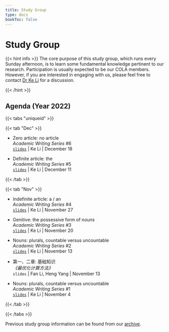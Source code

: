 ```yaml
---
title: Study Group
type: docs
bookToc: false
---
```


# Study Group

<link rel="stylesheet" href="/academicons/academicons-1.9.0/css/academicons.min.css"/>
<link rel="stylesheet" href="https://maxcdn.bootstrapcdn.com/font-awesome/4.4.0/css/font-awesome.min.css">
<head>
<script src='https://kit.fontawesome.com/a076d05399.js' crossorigin='anonymous'></script>
<link rel="stylesheet" href="https://fonts.googleapis.com/icon?family=Material+Icons">
<link rel="stylesheet" href="https://cdnjs.cloudflare.com/ajax/libs/font-awesome/4.7.0/css/font-awesome.min.css">
</head>

{{< hint info >}}
The core purpose of this study group, which runs every Sunday afternoon, is to learn some fundamental knowledge pertinent to our research. Participation is usually expected to be our COLA members. However, if you are interested in engaging with us, please feel free to contact [Dr Ke Li](k.li@exeter.ac.uk) for a discussion.

{{< /hint >}}

## Agenda (Year 2022)

{{< tabs "uniqueid" >}}

{{< tab "Dec" >}}

- Zero article: no article<br>
_Academic Writing Series_ #6<br>
<i class='fa fa-file-powerpoint-o' style='font-size:16px'></i> [`slides`](https://www.dropbox.com/s/gfmmo6022j9qlvx/5.pdf?dl=0) | <i class='fa fa-bullhorn' style='font-size:16px'></i> Ke Li | <i class='fa fa-calendar' style='font-size:16px'></i> December 18

- Definite article: the<br>
_Academic Writing Series_ #5<br>
<i class='fa fa-file-powerpoint-o' style='font-size:16px'></i> [`slides`](https://www.dropbox.com/s/96fde7h5rts57q8/4.pdf?dl=0) | <i class='fa fa-bullhorn' style='font-size:16px'></i> Ke Li | <i class='fa fa-calendar' style='font-size:16px'></i> December 11

{{< /tab >}}

{{< tab "Nov" >}}

- Indefinite article: a / an<br>
_Academic Writing Series_ #4<br>
<i class='fa fa-file-powerpoint-o' style='font-size:16px'></i> [`slides`](https://www.dropbox.com/s/y6zwcidz60d109a/3.pdf?dl=0) | <i class='fa fa-bullhorn' style='font-size:16px'></i> Ke Li | <i class='fa fa-calendar' style='font-size:16px'></i> November 27

- Genitive: the possessive form of nouns<br>
_Academic Writing Series_ #3<br>
<i class='fa fa-file-powerpoint-o' style='font-size:16px'></i> [`slides`](https://www.dropbox.com/s/cycexihzojwdytk/2.pdf?dl=0) | <i class='fa fa-bullhorn' style='font-size:16px'></i> Ke Li | <i class='fa fa-calendar' style='font-size:16px'></i> November 20

- Nouns: plurals, countable versus uncountable<br>
_Academic Writing Series_ #2<br>
<i class='fa fa-file-powerpoint-o' style='font-size:16px'></i> [`slides`](https://www.dropbox.com/s/l3s996aar66ftgj/1.pdf?dl=0) | <i class='fa fa-bullhorn' style='font-size:16px'></i> Ke Li | <i class='fa fa-calendar' style='font-size:16px'></i> November 13

- 第一、二章: 基础知识<br>
_《最优化计算方法》_<br>
<i class='fa fa-file-powerpoint-o' style='font-size:16px'></i> `slides` | <i class='fa fa-bullhorn' style='font-size:16px'></i> Fan Li, Heng Yang | <i class='fa fa-calendar' style='font-size:16px'></i> November 13

- Nouns: plurals, countable versus uncountable<br>
_Academic Writing Series_ #1<br>
<i class='fa fa-file-powerpoint-o' style='font-size:16px'></i> [`slides`](https://www.dropbox.com/s/l3s996aar66ftgj/1.pdf?dl=0) | <i class='fa fa-bullhorn' style='font-size:16px'></i> Ke Li | <i class='fa fa-calendar' style='font-size:16px'></i> November 4

{{< /tab >}}

{{< /tabs >}}

<i class='fa fa-archive' style='font-size:19px'></i> Previous study group information can be found from our [archive](/docs/events/archive/archive_study).
